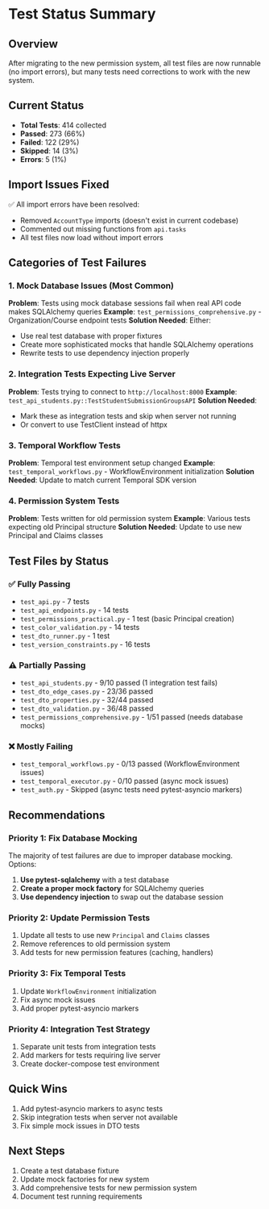 # Test Status Summary

## Overview
After migrating to the new permission system, all test files are now runnable (no import errors), but many tests need corrections to work with the new system.

## Current Status
- **Total Tests**: 414 collected
- **Passed**: 273 (66%)
- **Failed**: 122 (29%)
- **Skipped**: 14 (3%)
- **Errors**: 5 (1%)

## Import Issues Fixed
✅ All import errors have been resolved:
- Removed `AccountType` imports (doesn't exist in current codebase)
- Commented out missing functions from `api.tasks`
- All test files now load without import errors

## Categories of Test Failures

### 1. Mock Database Issues (Most Common)
**Problem**: Tests using mock database sessions fail when real API code makes SQLAlchemy queries
**Example**: `test_permissions_comprehensive.py` - Organization/Course endpoint tests
**Solution Needed**: Either:
- Use real test database with proper fixtures
- Create more sophisticated mocks that handle SQLAlchemy operations
- Rewrite tests to use dependency injection properly

### 2. Integration Tests Expecting Live Server
**Problem**: Tests trying to connect to `http://localhost:8000`
**Example**: `test_api_students.py::TestStudentSubmissionGroupsAPI`
**Solution Needed**: 
- Mark these as integration tests and skip when server not running
- Or convert to use TestClient instead of httpx

### 3. Temporal Workflow Tests
**Problem**: Temporal test environment setup changed
**Example**: `test_temporal_workflows.py` - WorkflowEnvironment initialization
**Solution Needed**: Update to match current Temporal SDK version

### 4. Permission System Tests
**Problem**: Tests written for old permission system
**Example**: Various tests expecting old Principal structure
**Solution Needed**: Update to use new Principal and Claims classes

## Test Files by Status

### ✅ Fully Passing
- `test_api.py` - 7 tests
- `test_api_endpoints.py` - 14 tests
- `test_permissions_practical.py` - 1 test (basic Principal creation)
- `test_color_validation.py` - 14 tests
- `test_dto_runner.py` - 1 test
- `test_version_constraints.py` - 16 tests

### ⚠️ Partially Passing
- `test_api_students.py` - 9/10 passed (1 integration test fails)
- `test_dto_edge_cases.py` - 23/36 passed
- `test_dto_properties.py` - 32/44 passed
- `test_dto_validation.py` - 36/48 passed
- `test_permissions_comprehensive.py` - 1/51 passed (needs database mocks)

### ❌ Mostly Failing
- `test_temporal_workflows.py` - 0/13 passed (WorkflowEnvironment issues)
- `test_temporal_executor.py` - 0/10 passed (async mock issues)
- `test_auth.py` - Skipped (async tests need pytest-asyncio markers)

## Recommendations

### Priority 1: Fix Database Mocking
The majority of test failures are due to improper database mocking. Options:
1. **Use pytest-sqlalchemy** with a test database
2. **Create a proper mock factory** for SQLAlchemy queries
3. **Use dependency injection** to swap out the database session

### Priority 2: Update Permission Tests
1. Update all tests to use new `Principal` and `Claims` classes
2. Remove references to old permission system
3. Add tests for new permission features (caching, handlers)

### Priority 3: Fix Temporal Tests
1. Update `WorkflowEnvironment` initialization
2. Fix async mock issues
3. Add proper pytest-asyncio markers

### Priority 4: Integration Test Strategy
1. Separate unit tests from integration tests
2. Add markers for tests requiring live server
3. Create docker-compose test environment

## Quick Wins
1. Add pytest-asyncio markers to async tests
2. Skip integration tests when server not available
3. Fix simple mock issues in DTO tests

## Next Steps
1. Create a test database fixture
2. Update mock factories for new system
3. Add comprehensive tests for new permission system
4. Document test running requirements